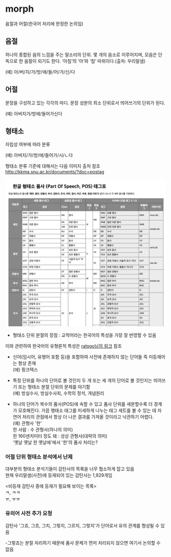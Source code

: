 # morph
음절과 어절(한국어 처리에 한정한 논의임)          

## 음절          
하나의 종합된 음의 느낌을 주는 말소리의 단위. 몇 개의 음소로 이루어지며, 모음은 단독으로 한 음절이 되기도 한다. ‘아침’의 ‘아’와 ‘침’ 따위이다.(출처: 우리말샘)       

(예) 아/버/지/가/방/에/들/어/가/신/다         

## 어절          
문장을 구성하고 있는 각각의 마디. 문장 성분의 최소 단위로서 띄어쓰기의 단위가 된다.     

(예) 아버지가/방에/들어가신다   


## 형태소  
자립성 여부에 따라 분류           

(예) 아버지/가/방/에/들어가/시/ㄴ다           

형태소 분류 기준에 대해서는 다음 이미지 출처 참조         
http://kkma.snu.ac.kr/documents/?doc=postag  

![pos](tagger.png)    


- 형태소 단위 분절의 장점 : 교착어라는 한국어의 특성을 가장 잘 반영할 수 있음     
         
이와 관련하여 한국어의 유형론적 특성은 [ratsgo님의 링크](https://ratsgo.github.io/korean%20linguistics/2017/04/04/langtype/) 참조    
      
- 신어(임시어, 유행어 포함 등)을 포함하여 사전에 존재하지 않는 단어들 즉 미등재어는 항상 존재          
(에) 핑크텍스      
                        

- 특정 단위를 하나의 단어로 볼 것인지 두 개 또는 세 개의 단어로 볼 것인지는 띄어쓰기 또는 형태소 분절 단위의 문제를 야기함     
(예) 방실수사, 방실수사죄, 수학의 정석, 개념원리        
           
- 하나의 단어가 복수의 품사(POS)에 속할 수 있고 품사 단위를 세분할수록 더 경계가 모호해진다. 가끔 행태소 태그를 미세하게 나누는 태그 세트를 볼 수 있는 데 자연어 처리의 관점에서 항상 더 나은 결과를 가져올 것이라고 낙관하기 어렵다.                
(예) 관형사 '한'    
한 사람 : 수 관형사(하나의 의미)    
한 160센치미터 정도 돼 : 성상 관형사(대략의 의미)     
'옛날 옛날 한 옛날에'에서 '한'의 품사 처리는?    


### 어절 단위 형태소 분석에서 난제          
대부분의 형태소 분석기들이 감탄사의 목록을 너무 협소하게 잡고 있음            
현재 우리말샘(사전)에 등재되어 있는 감탄사는 1,929개임              

<비등재 감탄사 중에 등재가 필요해 보이는 목록>       
ㅋ, ㅋㅋ        
ㅠ, ㅠㅠ             

          

### 유의어 사전 추가 요청     
감탄사 '그죠, 그쵸, 그치, 그렇지, 그르치, 그렇지'가 단어로서 유의 관계를 형성될 수 있음         

-그렇죠는 분절 처리하기 때문에 품사 문제가 먼저 처리되지 않으면 여기서 논의할 수 없음         







